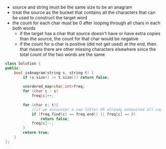 - source and string must be the same size to be an anagram
- treat the source as the bucket that contains all the characters that can be used to construct the target word
- the count for each char must be 0 after looping through all chars in each both words
    - if the target has a char that source doesn't have or have extra copies than the source, the count for that char would be negative
    - if the count for a char is positive (did not get used) at the end, then that means there are other missing characters elsewhere since the total count of the two words are the same 
    
```cpp
class Solution {
public:
    bool isAnagram(string s, string t) {
        if (s.size() != t.size()) return false;
        
        unordered_map<char,int>freq;
        for (char c : s)
            freq[c]++;
        
        for (char c: t){
            //if we encounter a new letter OR already exhausted all copies of the char from the source
            if (freq.find(c) == freq.end() || freq[c] == 0)
                return false;
            freq[c]--;
        }
        return true;
    }
};
```
